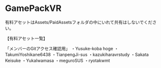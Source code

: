 # GamePackVR


有料アセットはAssets/PaidAssetsフォルダの中にいれて共有はしないでください。

【有料アセット一覧】

「メンバーのGitアクセス確認用」
・Yusuke-koba hoge
・TakumiYoshikane6438
・TianpengJi-sus
・kazukiharavrstudy
・Sakata Keisuke
・YukaIwamasa
・meguroSUS
・ryotakwmt
